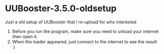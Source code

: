 # UUBooster-3.5.0-oldsetup
Just a old setup of UUBooster that I re-upload for who interested

1. Before you run the program, make sure you need to unload your internet then open it.
2. When the loader appeared, just connect to the internet to see the result :)
